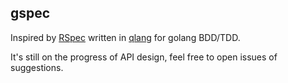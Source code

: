 ## gspec

Inspired by [RSpec](https://github.com/rspec) written in [qlang](github.com/qlang-libs/qlang) for golang BDD/TDD.

It's still on the progress of API design, feel free to open issues of suggestions.

